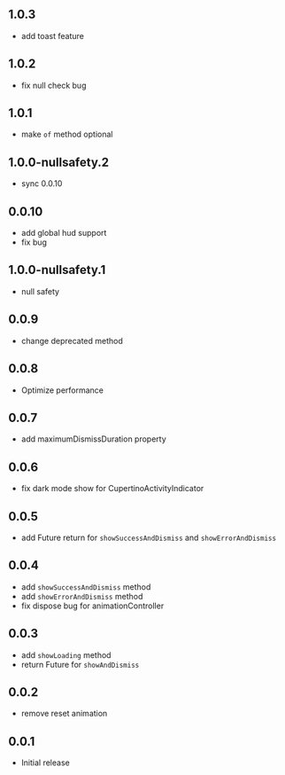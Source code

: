 ## 1.0.3

* add toast feature

## 1.0.2

* fix null check bug

## 1.0.1

* make `of` method optional

## 1.0.0-nullsafety.2

* sync 0.0.10

## 0.0.10

* add global hud support
* fix bug

## 1.0.0-nullsafety.1

* null safety

## 0.0.9

* change deprecated method

## 0.0.8

* Optimize performance

## 0.0.7

* add maximumDismissDuration property

## 0.0.6

* fix dark mode show for CupertinoActivityIndicator

## 0.0.5

* add Future return for `showSuccessAndDismiss` and `showErrorAndDismiss`

## 0.0.4

* add `showSuccessAndDismiss` method
* add `showErrorAndDismiss` method
* fix dispose bug for animationController

## 0.0.3

* add `showLoading` method
* return Future for `showAndDismiss`

## 0.0.2

* remove reset animation

## 0.0.1

* Initial release
